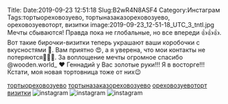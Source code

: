 Title:
Date:2019-09-23 12:51:18
Slug:B2wR4N8ASF4
Category:Инстаграм
Tags:тортыореховозуево, тортыназаказореховозуево, ореховозуевоторт, визитки
image:2019-09-23_12-51-18_UTC_3_tntl.jpg
Мечты сбываются!  Правда пока не глобальные, но все впереди 👍👍👍.
Вот такие бирочки-визитки теперь украшают ваши коробочки с вкусностями 🎂.
Вам приятно 😍, а я уверена,  что мои контакты не потеряются👋👋👋.
За воплощение мечты огромное спасибо @wooden.world_ ❤
Геннадий у Вас золотые руки!!! Я в восторге!!!
Кстати, моя новая тортовница тоже от них😉

[тортыореховозуево]({tag}тортыореховозуево) [тортыназаказореховозуево]({tag}тортыназаказореховозуево) [ореховозуевоторт]({tag}ореховозуевоторт) [визитки]({tag}визитки)
![instagram]({attach}images/2019-09-23_12-51-18_UTC_3.jpg)
![instagram]({attach}images/2019-09-23_12-51-18_UTC_1.jpg)
![instagram]({attach}images/2019-09-23_12-51-18_UTC_2.jpg)
